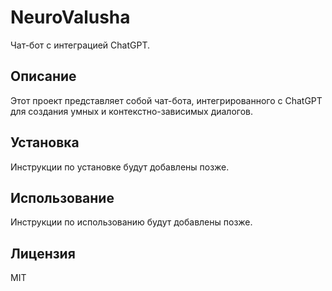 # NeuroValusha

Чат-бот с интеграцией ChatGPT.

## Описание
Этот проект представляет собой чат-бота, интегрированного с ChatGPT для создания умных и контекстно-зависимых диалогов.

## Установка
Инструкции по установке будут добавлены позже.

## Использование
Инструкции по использованию будут добавлены позже.

## Лицензия
MIT 